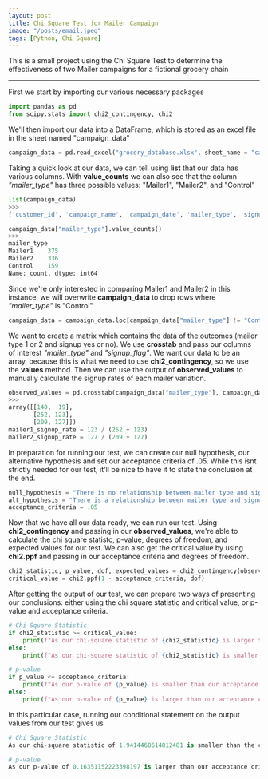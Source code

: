 ```yaml
---
layout: post
title: Chi Square Test for Mailer Campaign
image: "/posts/email.jpeg"
tags: [Python, Chi Square]
---
```


This is a small project using the Chi Square Test to determine the effectiveness of two Mailer campaigns for a fictional grocery chain

---

First we start by importing our various necessary packages

```python
import pandas as pd
from scipy.stats import chi2_contingency, chi2
```

We'll then import our data into a DataFrame, which is stored as an excel file in the sheet named "campaign_data"

```python
campaign_data = pd.read_excel("grocery_database.xlsx", sheet_name = "campaign_data")
```

Taking a quick look at our data, we can tell using **list** that our data has various columns. With **value_counts** we can also see that the column *"mailer_type"* has three possible values: "Mailer1", "Mailer2", and "Control"

```python
list(campaign_data)
>>>
['customer_id', 'campaign_name', 'campaign_date', 'mailer_type', 'signup_flag']

campaign_data["mailer_type"].value_counts()
>>>
mailer_type
Mailer1    375
Mailer2    336
Control    159
Name: count, dtype: int64
```

Since we're only interested in comparing Mailer1 and Mailer2 in this instance, we will overwrite **campaign_data** to drop rows where *"mailer_type"* is "Control"

```python
campaign_data = campaign_data.loc[campaign_data["mailer_type"] != "Control"]
```

We want to create a matrix which contains the data of the outcomes (mailer type 1 or 2 and signup yes or no). We use **crosstab** and pass our columns of interest *"mailer_type"* and *"signup_flag"*. We want our data to be an array, because this is what we need to use **chi2_contingency**, so we use the **values** method.
Then we can use the output of **observed_values** to manually calculate the signup rates of each mailer variation.

```python
observed_values = pd.crosstab(campaign_data["mailer_type"], campaign_data["signup_flag"]).values
>>>
array([[140,  19],
       [252, 123],
       [209, 127]])
mailer1_signup_rate = 123 / (252 + 123)
mailer2_signup_rate = 127 / (209 + 127)
```

In preparation for running our test, we can create our null hypothesis, our alternative hypothesis and set our acceptance criteria of .05.
While this isnt strictly needed for our test, it'll be nice to have it to state the conclusion at the end.

```python
null_hypothesis = "There is no relationship between mailer type and signup rate. They are independent."
alt_hypothesis = "There is a relationship between mailer type and signup rate. They are not independent."
acceptance_criteria = .05
```

Now that we have all our data ready, we can run our test.
Using **chi2_contingency** and passing in our **observed_values**, we're able to calculate the chi square statistc, p-value, degrees of freedom, and expected values for our test.
We can also get the critical value by using **chi2.ppf** and passing in our acceptance criteria and degrees of freedom.

```python
chi2_statistic, p_value, dof, expected_values = chi2_contingency(observed_values, correction = False)
critical_value = chi2.ppf(1 - acceptance_criteria, dof)
```

After getting the output of our test, we can prepare two ways of presenting our conclusions: either using the chi square statistic and critical value, or p-value and acceptance criteria.

```python
# Chi Square Statistic
if chi2_statistic >= critical_value:
    print(f"As our chi-square statistic of {chi2_statistic} is larger than the critical value of {critical_value}, we reject the null hypothesis and conclude that {alt_hypothesis}")
else:
    print(f"As our chi-square statistic of {chi2_statistic} is smaller than the critical value of {critical_value}, we retain the null hypothesis and conclude that {null_hypothesis}")

# p-value
if p_value <= acceptance_criteria:
    print(f"As our p-value of {p_value} is smaller than our acceptance criteria of {acceptance_criteria}, we reject the null hypothesis and conclude that {alt_hypothesis}")
else:
    print(f"As our p-value of {p_value} is larger than our acceptance criteria of {acceptance_criteria}, we retain the null hypothesis and conclude that {null_hypothesis}")
 ```

In this particular case, running our conditional statement on the output values from our test gives us

```python
# Chi Square Statistic
As our chi-square statistic of 1.9414468614812481 is smaller than the critical value of 3.841458820694124, we retain the null hypothesis and conclude that There is no relationship between mailer type and signup rate. They are independent.

# p-value
As our p-value of 0.16351152223398197 is larger than our acceptance criteria of 0.05, we retain the null hypothesis and conclude that There is no relationship between mailer type and signup rate. They are independent.
```
    
